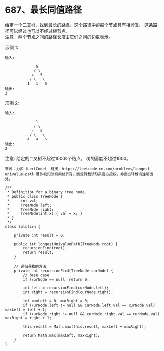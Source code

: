 687、最长同值路径
===

给定一个二叉树，找到最长的路径，这个路径中的每个节点具有相同值。 这条路径可以经过也可以不经过根节点。<br>
注意：两个节点之间的路径长度由它们之间的边数表示。<br>

示例 1:<br>
```
输入:

              5
             / \
            4   5
           / \   \
          1   1   5
输出:
2
```
示例 2:<br>
```
输入:

              1
             / \
            4   5
           / \   \
          4   4   5
输出:
2
```
注意: 给定的二叉树不超过10000个结点。 树的高度不超过1000。<br>

``
来源：力扣（LeetCode）
链接：https://leetcode-cn.com/problems/longest-univalue-path
著作权归领扣网络所有。商业转载请联系官方授权，非商业转载请注明出处。
``

```
/**
 * Definition for a binary tree node.
 * public class TreeNode {
 *     int val;
 *     TreeNode left;
 *     TreeNode right;
 *     TreeNode(int x) { val = x; }
 * }
 */
class Solution {
    
    private int result = 0;

    public int longestUnivaluePath(TreeNode root) {
        recursionFind(root);
        return result;
    }

    // 递归寻找的方法
    private int recursionFind(TreeNode curNode) {
        // base case
        if (curNode == null) return 0;

        int left = recursionFind(curNode.left);
        int right = recursionFind(curNode.right);

        int maxLeft = 0, maxRight = 0;
        if (curNode.left != null && curNode.left.val == curNode.val) maxLeft = left + 1;
        if (curNode.right != null && curNode.right.val == curNode.val) maxRight = right + 1;

        this.result = Math.max(this.result, maxLeft + maxRight);
        
        return Math.max(maxLeft, maxRight);           
    }
}
```
